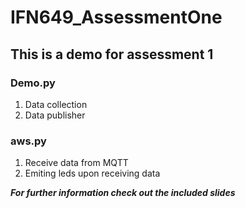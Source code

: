 # IFN649_AssessmentOne
## This is a demo for assessment 1

### Demo.py
1. Data collection
2. Data publisher

### aws.py
1. Receive data from MQTT
2. Emiting leds upon receiving data


***For further information check out the included slides***
